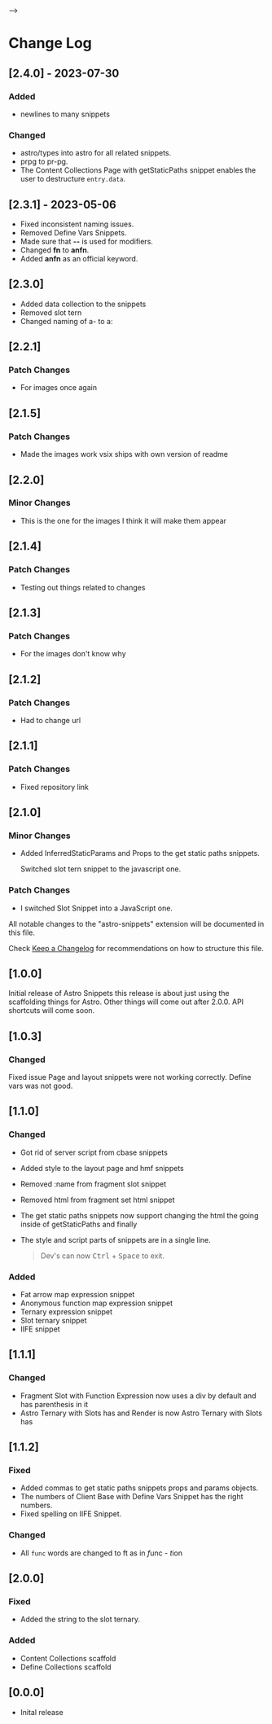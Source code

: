 <!-- <!-- markdownlint-disable no-duplicate-heading--> -->
# Change Log

## [2.4.0] - 2023-07-30

### Added

- newlines to many snippets

### Changed

- astro/types into astro for all related snippets.
- prpg to pr-pg.
- The Content Collections Page with getStaticPaths snippet enables the user to destructure `entry.data`.
  
## [2.3.1] - 2023-05-06

- Fixed inconsistent naming issues.
- Removed Define Vars Snippets.
- Made sure that **--** is used for modifiers.
- Changed  **fn** to **anfn**.
- Added **anfn** as an official keyword.

## [2.3.0]

- Added data collection to the snippets
- Removed slot tern
- Changed naming of a- to a:  

## [2.2.1]

### Patch Changes

- For images once again

## [2.1.5]

### Patch Changes

- Made the images work vsix ships with own version of readme

## [2.2.0]

### Minor Changes

- This is the one for the images I think it will make them appear

## [2.1.4]

### Patch Changes

- Testing out things related to changes

## [2.1.3]

### Patch Changes

- For the images don't know why

## [2.1.2]

### Patch Changes

- Had to change url

## [2.1.1]

### Patch Changes

- Fixed repository link

## [2.1.0]

### Minor Changes

- Added InferredStaticParams and Props to the get static paths snippets.

  Switched slot tern snippet to the javascript one.

### Patch Changes

- I switched Slot Snippet into a JavaScript one.

All notable changes to the "astro-snippets" extension will be documented in this file.

Check [Keep a Changelog](http://keepachangelog.com/) for recommendations on how to structure this file.

## [1.0.0]

Initial release of Astro Snippets this release is about just using the scaffolding things for Astro. Other things will come out after 2.0.0.
API shortcuts will come soon.

## [1.0.3]

### Changed

Fixed issue Page and layout snippets were not working correctly.
Define vars was not good.

## [1.1.0]

### Changed

- Got rid of server script from cbase snippets

- Added style to the layout page and hmf snippets
- Removed :name from fragment slot snippet
- Removed html from fragment set html snippet
- The get static paths snippets now support changing the html the going inside of getStaticPaths and finally
- The style and script parts of snippets are in a single line.
  > Dev's can now <kbd>Ctrl</kbd> + <kbd>Space</kbd> to exit.

### Added

- Fat arrow map expression snippet
- Anonymous function map expression snippet
- Ternary expression snippet
- Slot ternary snippet
- IIFE snippet

## [1.1.1]

### Changed

- Fragment Slot with Function Expression now uses a div by default and has parenthesis in it
- Astro Ternary with Slots has and Render is now Astro Ternary with Slots has

## [1.1.2]

### Fixed

- Added commas to get static paths snippets props and params objects.
- The numbers of Client Base with Define Vars Snippet has the right numbers.
- Fixed spelling on IIFE Snippet.

### Changed

- All `func` words are changed to ft as in *f*unc - *t*ion

## [2.0.0]

### Fixed

- Added the string to the slot ternary.

### Added

- Content Collections scaffold
- Define Collections scaffold

## [0.0.0]

- Inital release
